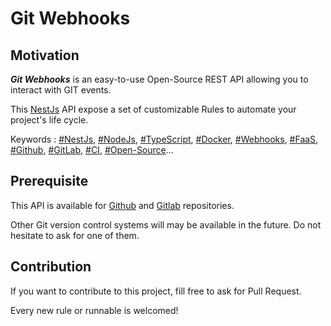 # Git Webhooks

## Motivation

**_Git Webhooks_** is an easy-to-use Open-Source REST API allowing you to interact with GIT events.

This [NestJs](https://docs.nestjs.com/) API expose a set of customizable Rules to automate your project's life cycle.

Keywords : [#NestJs](), [#NodeJs](), [#TypeScript](), [#Docker](), [#Webhooks](), [#FaaS](), [#Github](), [#GitLab](), [#CI](), [#Open-Source]()...

## Prerequisite

This API is available for [Github](https://github.com) and [Gitlab](https://about.gitlab.com/) repositories.

Other Git version control systems will may be available in the future. Do not hesitate to ask for one of them.

## Contribution

If you want to contribute to this project, fill free to ask for Pull Request.

Every new rule or runnable is welcomed!
